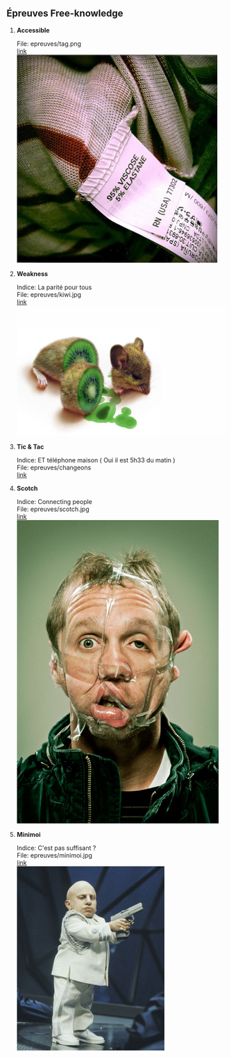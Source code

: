 Épreuves Free-knowledge
-----------------------


1. **Accessible**

    File: epreuves/tag.png  
    [link](https://raw.githubusercontent.com/free-knowledge/steganography/master/SCE%20Hacking%20Edition/2013/epreuves/tag.jpg)  
    ![tag.jpg](https://raw.githubusercontent.com/free-knowledge/steganography/master/SCE%20Hacking%20Edition/2013/epreuves/tag.jpg)

2. **Weakness**

    Indice: La parité pour tous  
    File: epreuves/kiwi.jpg  
    [link](https://raw.githubusercontent.com/free-knowledge/steganography/master/SCE%20Hacking%20Edition/2013/epreuves/kiwi.jpg)  
    ![kiwi.jpg](https://raw.githubusercontent.com/free-knowledge/steganography/master/SCE%20Hacking%20Edition/2013/epreuves/kiwi.jpg)

3. **Tic & Tac**

    Indice: ET téléphone maison ( Oui il est 5h33 du matin )  
    File: epreuves/changeons  
    [link](https://github.com/free-knowledge/steganography/raw/master/SCE%20Hacking%20Edition/2013/epreuves/changeons)  

4. **Scotch**

    Indice: Connecting people  
    File: epreuves/scotch.jpg  
    [link](https://raw.githubusercontent.com/free-knowledge/steganography/master/SCE%20Hacking%20Edition/2013/epreuves/scotch.jpg)  
    ![scotch.jpg](https://raw.githubusercontent.com/free-knowledge/steganography/master/SCE%20Hacking%20Edition/2013/epreuves/scotch.jpg)

5. **Minimoi**

    Indice: C'est pas suffisant ?  
    File: epreuves/minimoi.jpg  
    [link](https://raw.githubusercontent.com/free-knowledge/steganography/master/SCE%20Hacking%20Edition/2013/epreuves/minimoi.jpg)  
    ![minimoi.jpg](https://raw.githubusercontent.com/free-knowledge/steganography/master/SCE%20Hacking%20Edition/2013/epreuves/minimoi.jpg)

